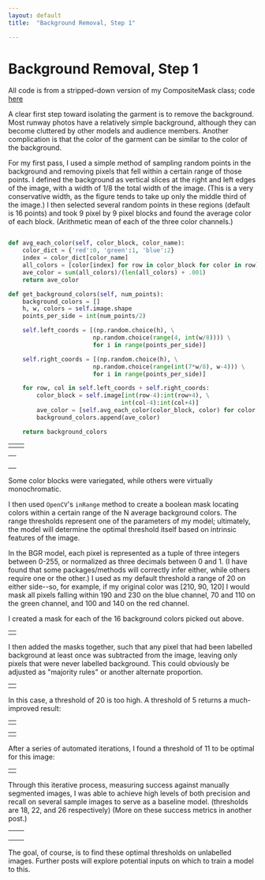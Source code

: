 ```yaml
---
layout: default
title:  "Background Removal, Step 1"

---
```


# Background Removal, Step 1


All code is from a stripped-down version of my CompositeMask class; code [here](github.link)

A clear first step toward isolating the garment is to remove the background. Most runway photos have a relatively simple background, although they can become cluttered by other models and audience members. Another complication is that the color of the garment can be similar to the color of the background.

For my first pass, I used a simple method of sampling random points in the background and removing pixels that fell within a certain range of those points. I defined the background as vertical slices at the right and left edges of the image, with a width of 1/8 the total width of the image. (This is a very conservative width, as the figure tends to take up only the middle third of the image.) I then selected several random points in these regions (default is 16 points) and took 9 pixel by 9 pixel blocks and found the average color of each block. (Arithmetic mean of each of the three color channels.)

```python

def avg_each_color(self, color_block, color_name):
    color_dict = {'red':0, 'green':1, 'blue':2}
    index = color_dict[color_name]
    all_colors = [color[index] for row in color_block for color in row]
    ave_color = sum(all_colors)/(len(all_colors) + .001)
    return ave_color

def get_background_colors(self, num_points):
    background_colors = []
    h, w, colors = self.image.shape
    points_per_side = int(num_points/2)

    self.left_coords = [(np.random.choice(h), \
                        np.random.choice(range(4, int(w/8)))) \
                        for i in range(points_per_side)]

    self.right_coords = [(np.random.choice(h), \
                        np.random.choice(range(int(7*w/8), w-4))) \
                        for i in range(points_per_side)]

    for row, col in self.left_coords + self.right_coords:
        color_block = self.image[int(row-4):int(row+4), \
                                int(col-4):int(col+4)]
        ave_color = [self.avg_each_color(color_block, color) for color in ['red', 'green', 'blue']]
        background_colors.append(ave_color)

    return background_colors
```

<div><table>
<tr>
<td><img src="img/bg-sub-orig-image.png" alt=""></td>
<td><img src="img/bg-sub-random-pts.png" alt=""></td>
</tr>
</table></div>


<div><table>
<tr>
<td><img src="img/color-block1.png" alt=""></td>

</tr>
<tr>
<td><img src="img/color-block2.png" alt=""></td>

</tr>
<tr>
<td><img src="img/color-block3.png" alt=""></td>

</tr>
<tr>
<td><img src="img/color-block4.png" alt=""></td>

</table></div>

Some color blocks were variegated, while others were virtually monochromatic.

I then used `OpenCV`'s `inRange` method to create a boolean mask locating colors within a certain range of the N average background colors. The range thresholds represent one of the parameters of my model; ultimately, the model will determine the optimal threshold itself based on intrinsic features of the image.

In the BGR model, each pixel is represented as a tuple of three integers between 0-255, or normalized as three decimals between 0 and 1. (I have found that some packages/methods will correctly infer either, while others require one or the other.) I used as my default threshold a range of 20 on either side--so, for example, if my original color was [210, 90, 120] I would mask all pixels falling within 190 and 230 on the blue channel, 70 and 110 on the green channel, and 100 and 140 on the red channel.

I created a mask for each of the 16 background colors picked out above.

<div><table>
<tr>
<td><img src="img/bg-masks-th10.png" alt=""></td>
</tr>
</table></div>

I then added the masks together, such that any pixel that had been labelled background at least once was subtracted from the image, leaving only pixels that were never labelled background. This could obviously be adjusted as "majority rules" or another alternate proportion.

<div><table>
<tr>
<td><img src="img/bg-sub-image-th10.png" alt=""></td>
</tr>
</table></div>

In this case, a threshold of 20 is too high. A threshold of 5 returns a much-improved result:

<div><table>
<tr>
<td><img src="img/bg-masks-th5.png" alt=""></td>
</tr>
</table></div>

<div><table>
<tr>
<td><img src="img/bg-sub-image-th5.png" alt=""></td>
</tr>
</table></div>

After a series of automated iterations, I found a threshold of 11 to be optimal for this image:

<div><table>
<tr>
<td><img src="img/bg-sub-image-best.png" alt=""></td>
</tr>
</table></div>

Through this iterative process, measuring success against manually segmented images, I was able to achieve high levels of both precision and recall on several sample images to serve as a baseline model. (thresholds are 18, 22, and 26 respectively) (More on these success metrics in another post.)

<div>
<table><tr><td><img src="img/samp4-orig.png" alt=""></td><td><img src="img/samp4-mask.png" alt=""></td></tr>
<tr><td><img src="img/samp3-orig.png" alt=""></td><td><img src="img/samp3-mask.png" alt=""></td></tr>
<tr><td><img src="img/samp5-orig.png" alt=""></td><td><img src="img/samp5-mask.png" alt=""></td></tr>

</table>
</div>


The goal, of course, is to find these optimal thresholds on unlabelled images. Further posts will explore potential inputs on which to train a model to this.

